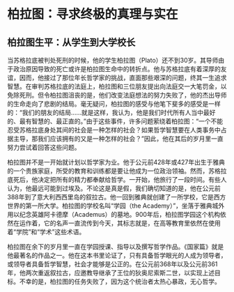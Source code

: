 # 柏拉图：寻求终极的真理与实在

## 柏拉图生平：从学生到大学校长

当苏格拉底被判处死刑的时候，他的学生柏拉图（Plato）还不到30岁。其导师由于政治原因导致的死亡或许是柏拉图生命中的转折点。他与苏格拉底有着深厚的友谊，因而，他接过了那位年长哲学家的挑战，直面那些艰深的问题，终其一生追求智慧。在审判苏格拉底的法庭上，柏拉图和三位朋友提出向法庭交一大笔罚金，以免除死刑。但令柏拉图沮丧的是，他们改变法庭想法的努力失败了，他的杰出导师的生命走向了悲剧的结局。毫无疑问，柏拉图的感受与他笔下斐多的感受是一样的：“我们的朋友的结局……就是这样，我认为，他是我们时代所有人当中最好的、最有智慧的、最正直的。”由于这些事件，许多问题萦绕着柏拉图：“一个不能忍受苏格拉底身处其间的社会是一种怎样的社会？如果哲学智慧要在人类事务中占据主导，那我们应该拥有的又是一种怎样的社会？”因此，他在其后的岁月里一直努力尝试着回答这些问题。

柏拉图并不是一开始就计划以哲学家为业。他于公元前428年或427年出生于雅典的一个贵族家庭，所受的教育和训练都是要让他成为一位政治领袖。然而，苏格拉底死后，他决定把所有的精力都奉献给哲学。一开始，他旅行了一段时间。有些人认为，他最远可能到过埃及。不论这是真是假，我们确切知道的是，他在公元前388年到了意大利西西里岛的叙拉古。他一回到雅典就创建了一所学校，它是西方世界的第一所大学。柏拉图的学校名叫“学园（the Academy）”，坐落于雅典城外用以纪念英雄阿卡德摩（Academus）的墓地。900年后，柏拉图学园这个机构依然在运作着，它的名声一直流传到今天，其标志就是，在高等教育里依然在使用着“学院”和“学术”这些术语。

柏拉图在余下的岁月里一直在学园授课、指导以及撰写哲学作品。《国家篇》就是他最著名的作品之一。他在这本书里论证了，只有具备哲学眼光的人成为领导者，或领导者具备哲学智慧，社会才能够是公正的。在公元前368年以及公元前361年，他两次重返叙拉古，应邀教导继承了王位的狄奥尼索斯二世，以实现上述目标。不幸的是，柏拉图的任务失败了，因为这个统治者太热心暴政，无心哲学。
